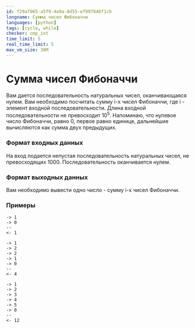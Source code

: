 ```yaml
---
id: f29af065-a5f9-4a9a-8d55-ef997846f1cb
longname: Сумма чисел Фибоначчи
languages: [python]
tags: [cycle, while]
checker: cmp_int
time_limit: 5
real_time_limit: 5
max_vm_size: 30M
---
```


# Сумма чисел Фибоначчи

Вам дается последовательность натуральных чисел, оканчивающаяся нулем. Вам необходимо посчитать сумму i-х чисел Фибоначчи, где i - элемент входной последовательности. Длина входной последовательности не превосходит 10<sup>5</sup>. Напоминаю, что нулевое число Фибоначчи, равно 0, первое равно единице, дальнейшие вычисляются как сумма двух предыдущих.

### Формат входных данных

На вход подается непустая последовательность натуральных чисел, не превосходящих 1000. Последовательность оканчивается нулем.

### Формат выходных данных

Вам необходимо вывести одно число - сумму i-х чисел Фибоначчи.

### Примеры

```
-> 1
-> 0
--
<- 1
```

```
-> 1
-> 2
-> 2
-> 1
-> 0
--
<- 4
```

```
-> 1
-> 2
-> 3
-> 4
-> 5
-> 0
--
<- 12
```
